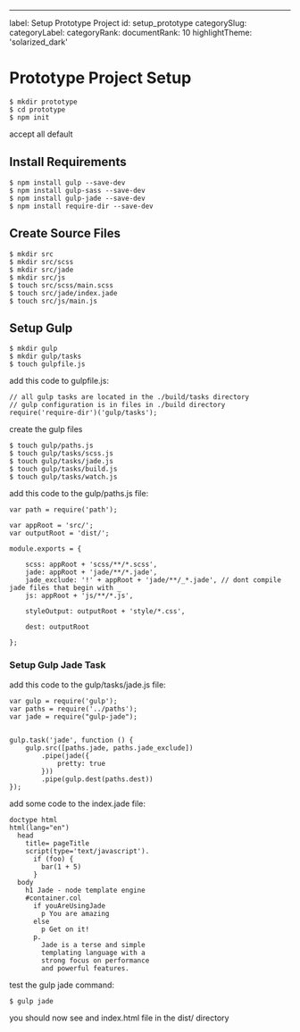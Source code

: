 ---
label: Setup Prototype Project
id: setup_prototype
categorySlug:
categoryLabel: 
categoryRank: 
documentRank: 10
highlightTheme: 'solarized_dark'

Prototype Project Setup
=======================

    $ mkdir prototype
    $ cd prototype
    $ npm init
    
accept all default

## Install Requirements

    $ npm install gulp --save-dev
    $ npm install gulp-sass --save-dev
    $ npm install gulp-jade --save-dev
    $ npm install require-dir --save-dev

## Create Source Files

    $ mkdir src
    $ mkdir src/scss
    $ mkdir src/jade
    $ mkdir src/js
    $ touch src/scss/main.scss
    $ touch src/jade/index.jade
    $ touch src/js/main.js

## Setup Gulp

    $ mkdir gulp
    $ mkdir gulp/tasks
    $ touch gulpfile.js
    
add this code to gulpfile.js:

    // all gulp tasks are located in the ./build/tasks directory
    // gulp configuration is in files in ./build directory
    require('require-dir')('gulp/tasks');
    
create the gulp files

    $ touch gulp/paths.js
    $ touch gulp/tasks/scss.js
    $ touch gulp/tasks/jade.js
    $ touch gulp/tasks/build.js
    $ touch gulp/tasks/watch.js

add this code to the gulp/paths.js file:

    var path = require('path');
    
    var appRoot = 'src/';
    var outputRoot = 'dist/';
    
    module.exports = {
    
        scss: appRoot + 'scss/**/*.scss',
        jade: appRoot + 'jade/**/*.jade',
        jade_exclude: '!' + appRoot + 'jade/**/_*.jade', // dont compile jade files that begin with _
        js: appRoot + 'js/**/*.js',
    
        styleOutput: outputRoot + 'style/*.css',
    
        dest: outputRoot
    
    };
    
### Setup Gulp Jade Task    
    
add this code to the gulp/tasks/jade.js file:

    var gulp = require('gulp');
    var paths = require('../paths');
    var jade = require("gulp-jade");
    
    
    gulp.task('jade', function () {
        gulp.src([paths.jade, paths.jade_exclude])
            .pipe(jade({
                pretty: true
            }))
            .pipe(gulp.dest(paths.dest))
    });
    
add some code to the index.jade file:

    doctype html
    html(lang="en")
      head
        title= pageTitle
        script(type='text/javascript').
          if (foo) {
            bar(1 + 5)
          }
      body
        h1 Jade - node template engine
        #container.col
          if youAreUsingJade
            p You are amazing
          else
            p Get on it!
          p.
            Jade is a terse and simple
            templating language with a
            strong focus on performance
            and powerful features.
            
test the gulp jade command:

    $ gulp jade
    
you should now see and index.html file in the dist/ directory


